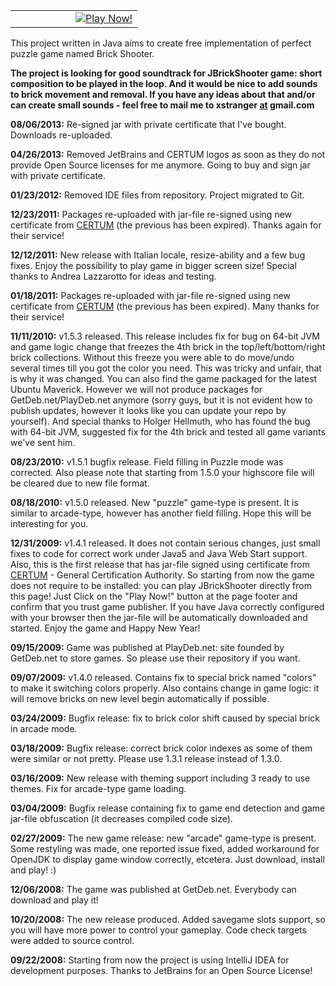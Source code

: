 <table><tr valign='middle'><td width='80px' /><td border='1px'><a href='http://jbrickshooter.googlecode.com/files/jbrickshooter.jnlp'><img src='http://jbrickshooter.googlecode.com/files/JBrickShooter%20-%20PlayNow.png' alt='Play Now!' border='0' /></a></td></tr></table>

This project written in Java aims to create free implementation of perfect puzzle game named Brick Shooter.

**The project is looking for good soundtrack for JBrickShooter game: short composition to be played in the loop. And it would be nice to add sounds to brick movement and removal. If you have any ideas about that and/or can create small sounds - feel free to mail me to xstranger [at](at.md) gmail.com**

**08/06/2013:** Re-signed jar with private certificate that I've bought. Downloads re-uploaded.

**04/26/2013:** Removed JetBrains and CERTUM logos as soon as they do not provide Open Source licenses for me anymore. Going to buy and sign jar with private certificate.

**01/23/2012:** Removed IDE files from repository. Project migrated to Git.

**12/23/2011:** Packages re-uploaded with jar-file re-signed using new certificate from <a href='https://www.certum.pl/certum/cert,eindex_en.xml'>CERTUM</a> (the previous has been expired). Thanks again for their service!

**12/12/2011:** New release with Italian locale, resize-ability and a few bug fixes. Enjoy the possibility to play game in bigger screen size! Special thanks to Andrea Lazzarotto for ideas and testing.

**01/18/2011:** Packages re-uploaded with jar-file re-signed using new certificate from <a href='https://www.certum.pl/certum/cert,eindex_en.xml'>CERTUM</a> (the previous has been expired). Many thanks for their service!

**11/11/2010:** v1.5.3 released. This release includes fix for bug on 64-bit JVM and game logic change that freezes the 4th brick in the top/left/bottom/right brick collections. Without this freeze you were able to do move/undo several times till you got the color you need. This was tricky and unfair, that is why it was changed. You can also find the game packaged for the latest Ubuntu Maverick. However we will not produce packages for GetDeb.net/PlayDeb.net anymore (sorry guys, but it is not evident how to publish updates, however it looks like you can update your repo by yourself). And special thanks to Holger Hellmuth, who has found the bug with 64-bit JVM, suggested fix for the 4th brick and tested all game variants we've sent him.

**08/23/2010:** v1.5.1 bugfix release. Field filling in Puzzle mode was corrected. Also please note that starting from 1.5.0 your highscore file will be cleared due to new file format.

**08/18/2010:** v1.5.0 released. New "puzzle" game-type is present. It is similar to arcade-type, however has another field filling. Hope this will be interesting for you.

**12/31/2009:** v1.4.1 released. It does not contain serious changes, just small fixes to code for correct work under Java5 and Java Web Start support. Also, this is the first release that has jar-file signed using certificate from <a href='https://www.certum.pl/certum/cert,eindex_en.xml'>CERTUM</a> - General Certification Authority. So starting from now the game does not require to be installed: you can play JBrickShooter directly from this page! Just Click on the "Play Now!" button at the page footer and confirm that you trust game publisher. If you have Java correctly configured with your browser then the jar-file will be automatically downloaded and started. Enjoy the game and Happy New Year!

**09/15/2009:** Game was published at PlayDeb.net: site founded by GetDeb.net to store games. So please use their repository if you want.

**09/07/2009:** v1.4.0 released. Contains fix to special brick named "colors" to make it switching colors properly. Also contains change in game logic: it will remove bricks on new level begin automatically if possible.

**03/24/2009:** Bugfix release: fix to brick color shift caused by special brick in arcade mode.

**03/18/2009:** Bugfix release: correct brick color indexes as some of them were similar or not pretty. Please use 1.3.1 release instead of 1.3.0.

**03/16/2009:** New release with theming support including 3 ready to use themes. Fix for arcade-type game loading.

**03/04/2009:** Bugfix release containing fix to game end detection and game jar-file obfuscation (it decreases compiled code size).

**02/27/2009:** The new game release: new "arcade" game-type is present. Some restyling was made, one reported issue fixed, added workaround for OpenJDK to display game window correctly, etcetera. Just download, install and play! :)

**12/06/2008:** The game was published at GetDeb.net. Everybody can download and play it!

**10/20/2008:** The new release produced. Added savegame slots support, so you will have more power to control your gameplay. Code check targets were added to source control.

**09/22/2008:** Starting from now the project is using IntelliJ IDEA for development purposes. Thanks to JetBrains for an Open Source License!